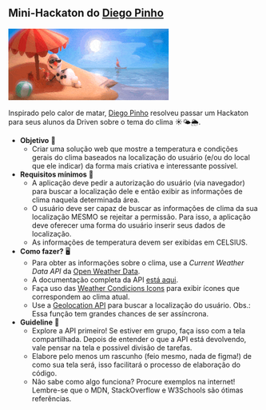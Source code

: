 ## Mini-Hackaton do [Diego Pinho](https://github.com/DiegoPinho)

![olaf na praia](./assets/images/olaf-verao.gif)

Inspirado pelo calor de matar, [Diego Pinho](https://github.com/DiegoPinho)
resolveu passar um Hackaton para seus alunos da Driven sobre o tema 
do clima ☀️🌤️🌦️.

- **Objetivo** 🎯
    - Criar uma solução web que mostre a temperatura e condições gerais do clima baseados na localização do usuário (e/ou do local que ele indicar) da forma mais criativa e interessante possível.
- **Requisitos mínimos** 📒
    - A aplicação deve pedir a autorização do usuário (via navegador) para buscar a localização dele e então exibir as informações de clima naquela determinada área.
    - O usuário deve ser capaz de buscar as informações de clima da sua localização MESMO se rejeitar a permissão. Para isso, a aplicação deve oferecer uma forma do usuário inserir seus dados de localização.
    - As informações de temperatura devem ser exibidas em CELSIUS.
- **Como fazer?** 🖥️
    - Para obter as informações sobre o clima, use a *Current Weather Data API* da [Open Weather Data](https://openweathermap.org/api).
    - A documentação completa da API [está aqui](https://openweathermap.org/current).
    - Faça uso das [Weather Condicions Icons](https://openweathermap.org/weather-conditions#Weather-Condition-Codes-2) para exibir ícones que correspondem ao clima atual.
    - Use a [Geolocation API](https://www.w3schools.com/html/html5_geolocation.asp) para buscar a localização do usuário. Obs.: Essa função tem grandes chances de ser assíncrona.
- **Guideline** 🧭
    - Explore a API primeiro! Se estiver em grupo, faça isso com a tela compartilhada. Depois de entender o que a API está devolvendo, vale pensar na tela e possivel divisão de tarefas.
    - Elabore pelo menos um rascunho (feio mesmo, nada de figma!) de como sua tela será, isso facilitará o processo de elaboração do código.
    - Não sabe como algo funciona? Procure exemplos na internet! Lembre-se que o MDN, StackOverflow e W3Schools são ótimas referências.
